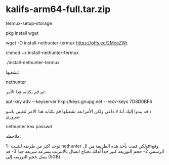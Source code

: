 # kalifs-arm64-full.tar.zip
termux-setup-storage

pkg install wget

wget -O install-nethunter-termux https://offs.ec/2MceZWr

chmod +x install-nethunter-termux

./install-nethunter-termux

تشغيها:

nethunter

ثم قم بكتابه هذا الأمر:

apt-key adv --keyserver hkp://keys.gnupg.net --recv-keys 7D8D0BF6 

بعد تشغيلها قم بكتابه هذا الامر لتعيين باسوrد قد يبدوا إليك أنهٌ لا داعي ولكن الأمر ضروري 

nethunter kex passwd

ملاحظه:

1- توجد اكثر من طريقه لتثبيت nethunter ولكن قمت بأخذ هذه الطريقة من الmوقع الرسمي
2- حجم التوزيعه كبير جداً لذلك تحتاج اتصال بالانترنت  بسرعه سريعه جدا
3- قد يصل حجم التوزيعه إلى (5GB)
